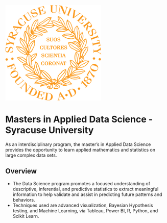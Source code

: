 ![Syracuse Logo](https://github.com/dcaley5005/Data_Science/blob/main/Syracuse/Applied%20Data%20Science%20Portfolio/syracuse_logo.png)

# Masters in Applied Data Science - Syracuse University

As an interdisciplinary program, the master’s in Applied Data Science provides the opportunity to learn applied mathematics and statistics on large complex data sets.

## Overview
- The Data Science program promotes a focused understanding of descriptive, inferential, and predictive statistics to extract meaningful information to help validate and assist in predicting future patterns and behaviors.
- Techniques used are advanced visualization, Bayesian Hypothesis testing, and Machine Learning, via Tableau, Power BI, R, Python, and Scikit Learn.
